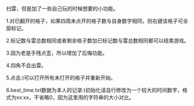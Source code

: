 扫雷，但是加了一些自己玩的时候想要的小功能。

1.对已翻开的格子，如果四周未点开的格子数与自身数字相同，则右键该格子可全部标记。

2.标记数与雷总数相同或者剩余格子数加已标记数与雷总数相同都可以结束游戏。

3.因为老是手残点歪，所以增加了后悔功能。

4.四角不会出雷。

5.点击:)可以打开所有未打开的格子并重新开始。

6.best_time.txt数据为本人的记录:)初始化请自行修改为一个较大的时间数字，格式为xx:xx，不省略0，因为这里用的字符串的大小对比。
